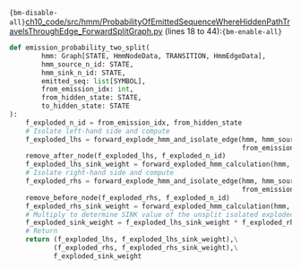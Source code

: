 `{bm-disable-all}`[ch10_code/src/hmm/ProbabilityOfEmittedSequenceWhereHiddenPathTravelsThroughEdge_ForwardSplitGraph.py](ch10_code/src/hmm/ProbabilityOfEmittedSequenceWhereHiddenPathTravelsThroughEdge_ForwardSplitGraph.py) (lines 18 to 44):`{bm-enable-all}`

```python
def emission_probability_two_split(
        hmm: Graph[STATE, HmmNodeData, TRANSITION, HmmEdgeData],
        hmm_source_n_id: STATE,
        hmm_sink_n_id: STATE,
        emitted_seq: list[SYMBOL],
        from_emission_idx: int,
        from_hidden_state: STATE,
        to_hidden_state: STATE
):
    f_exploded_n_id = from_emission_idx, from_hidden_state
    # Isolate left-hand side and compute
    f_exploded_lhs = forward_explode_hmm_and_isolate_edge(hmm, hmm_source_n_id, hmm_sink_n_id, emitted_seq,
                                                          from_emission_idx, from_hidden_state, to_hidden_state)
    remove_after_node(f_exploded_lhs, f_exploded_n_id)
    f_exploded_lhs_sink_weight = forward_exploded_hmm_calculation(hmm, f_exploded_lhs, emitted_seq)
    # Isolate right-hand side and compute
    f_exploded_rhs = forward_explode_hmm_and_isolate_edge(hmm, hmm_source_n_id, hmm_sink_n_id, emitted_seq,
                                                          from_emission_idx, from_hidden_state, to_hidden_state)
    remove_before_node(f_exploded_rhs, f_exploded_n_id)
    f_exploded_rhs_sink_weight = forward_exploded_hmm_calculation(hmm, f_exploded_rhs, emitted_seq)
    # Multiply to determine SINK value of the unsplit isolated exploded graph.
    f_exploded_sink_weight = f_exploded_lhs_sink_weight * f_exploded_rhs_sink_weight
    # Return
    return (f_exploded_lhs, f_exploded_lhs_sink_weight),\
           (f_exploded_rhs, f_exploded_rhs_sink_weight),\
           f_exploded_sink_weight
```